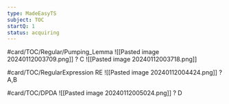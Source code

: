 ```yaml
---
type: MadeEasyTS
subject: TOC
startQ: 1
status: acquiring
---
```

#card/TOC/Regular/Pumping_Lemma
![[Pasted image 20240112003709.png]]
?
C ![[Pasted image 20240112003718.png]] 

#card/TOC/RegularExpression RE
![[Pasted image 20240112004424.png]]
?
A,B 

#card/TOC/DPDA 
![[Pasted image 20240112005024.png]]
?
D 

